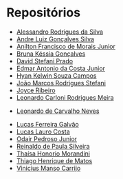 # Repositórios

* [Alessandro Rodrigues da Silva](https://github.com/alessandrorsilva/unifacef-react-typescript)
* [Andre Luiz Gonçalves Silva](https://github.com/andrebetta123/unifacef-react-typescript)
* [Anilton Francisco de Morais Junior]()
* [Bruna Késsia Gonçalves](https://github.com/brugoncalves/unifacef-react-typescript)
* [David Stefani Prado](https://github.com/DavidPrado/posaulareact)
* [Edmar Antonio da Costa Junior]()
* [Hyan Kelwin Souza Campos](https://github.com/hyankelwin/reactjs-typescript-unifacef)
* [João Marcos Rodrigues Stefani](https://github.com/JoaoStefani/unifacef-react-typescript)
* [Joyce Ribeiro](https://github.com/riberjoy/unifacef-react-typescript/tree/master)
* [Leonardo Carloni Rodrigues Meira](https://github.com/LeoCarloni/unifacef-react-typescript)
- [Leonardo de Carvalho Neves](https://github.com/neves-c-leonardo/projeto-react-unifacef)
* [Lucas Ferreira Galvão]()
* [Lucas Lauro Costa](https://github.com/LucasLauro96/react-facef)
* [Odair Pedroso Junior](https://github.com/odair-pedroso/react-unifacef)
* [Reinaldo de Paula Silveira](https://github.com/rpsilveira/projeto-react-unifacef)
* [Thaísa Honorio Morandini](https://github.com/thaisamorandini89/unifacefreactapp)
* [Thiago Henrique de Matos](https://github.com/ThiagoHMatos)
* [Vinicius Manso Carrijo](https://github.com/ViniciusCarrijo/react-facef)
